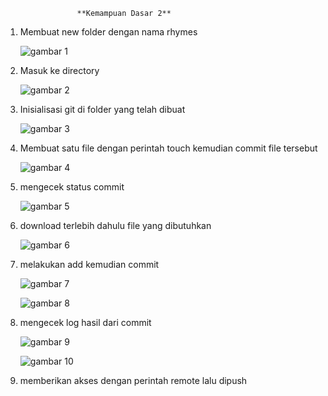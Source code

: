                     **Kemampuan Dasar 2**

1. Membuat new folder dengan nama rhymes 

    ![gambar 1](https://github.com/khoriers/IMAGE-ELSA/blob/master/IMAGE%20ELSA/1.png)
    
2. Masuk ke directory
    
    ![gambar 2](https://github.com/khoriers/IMAGE-ELSA/blob/master/IMAGE%20ELSA/2.png)

3. Inisialisasi git di folder yang telah dibuat

    ![gambar 3](https://github.com/khoriers/IMAGE-ELSA/blob/master/IMAGE%20ELSA/3.png)

4. Membuat satu file dengan perintah touch kemudian commit file tersebut
   
    ![gambar 4](https://github.com/khoriers/IMAGE-ELSA/blob/master/IMAGE%20ELSA/4.png)

5. mengecek status commit

    ![gambar 5](https://github.com/khoriers/IMAGE-ELSA/blob/master/IMAGE%20ELSA/5.png)

6. download terlebih dahulu file yang dibutuhkan

    ![gambar 6](https://github.com/khoriers/IMAGE-ELSA/blob/master/IMAGE%20ELSA/6.png)
 
7. melakukan add kemudian commit

    ![gambar 7](https://github.com/khoriers/IMAGE-ELSA/blob/master/IMAGE%20ELSA/7.png)
    
    ![gambar 8](https://github.com/khoriers/IMAGE-ELSA/blob/master/IMAGE%20ELSA/8.png)

8. mengecek log hasil dari commit
    
    ![gambar 9](https://github.com/khoriers/IMAGE-ELSA/blob/master/IMAGE%20ELSA/9.png)
    
    ![gambar 10](https://github.com/khoriers/IMAGE-ELSA/blob/master/IMAGE%20ELSA/10.png)

9. memberikan akses dengan perintah remote lalu dipush
